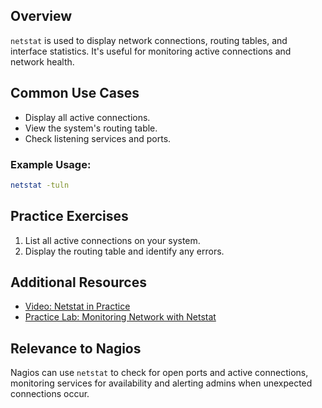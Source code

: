 
## Overview

`netstat` is used to display network connections, routing tables, and interface statistics. It's useful for monitoring active connections and network health.

## Common Use Cases
- Display all active connections.
- View the system's routing table.
- Check listening services and ports.

### Example Usage:
```bash
netstat -tuln
```

## Practice Exercises
1. List all active connections on your system.
2. Display the routing table and identify any errors.

## Additional Resources
- [Video: Netstat in Practice](https://www.example.com/netstat-tutorial)
- [Practice Lab: Monitoring Network with Netstat](https://www.example.com/netstat-lab)

## Relevance to Nagios
Nagios can use `netstat` to check for open ports and active connections, monitoring services for availability and alerting admins when unexpected connections occur.
